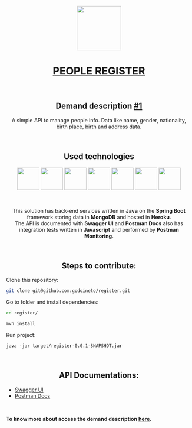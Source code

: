 <p align="center">
  <a href="#"><img src="https://github.com/godoineto/register/blob/master/images/people-icon-2.png" width="120px" heigth="120px"/>
<h1 align="center">PEOPLE REGISTER</h1></a></br>
</p>

<h2 align="center">Demand description <a href="https://github.com/godoineto/register/issues/1">#1</a></h2>
<p align="center">A simple API to manage people info. Data like name, gender, nationality, birth place, birth and address data.</p>
<br/>
<h2 align="center">Used technologies</h2>
<p align="center">
<img src="https://github.com/godoineto/register/blob/master/images/java.png" width="60px" heigth="60px"/>
<img src="https://github.com/godoineto/register/blob/master/images/spring.jpg" width="60px" heigth="60px"/>
<img src="https://github.com/godoineto/register/blob/master/images/mongo.jpg" width="60px" heigth="60px"/>
<img src="https://github.com/godoineto/register/blob/master/images/heroku.png" width="60px" heigth="60px"/>
<img src="https://github.com/godoineto/register/blob/master/images/swagger.png" width="60px" heigth="60px"/>
<img src="https://github.com/godoineto/register/blob/master/images/javascript.png" width="60px" heigth="60px"/>
<img src="https://github.com/godoineto/register/blob/master/images/postman.png" width="60px" heigth="60px"/>
</p>
<br/>
<p align="center">
This solution has back-end services written in <b>Java</b> on the <b>Spring Boot</b> framework storing data in <b>MongoDB</b> and hosted in <b>Heroku</b>.<br/>
The API is documented with <b>Swagger UI</b> and <b>Postman Docs</b> also has integration tests written in <b>Javascript</b> and performed by <b>Postman Monitoring</b>.
</p>

<br/>
<p align="center">
  <h2 align="center">Steps to contribute:</h2>
</p>
<p>Clone this repository:</p>

```bash
git clone git@github.com:godoineto/register.git
```

<p>Go to folder and install dependencies:</p>

```bash
cd register/

mvn install
```

<p>Run project:</p>


```
java -jar target/register-0.0.1-SNAPSHOT.jar
```



<br/>
<p align="center">
  <h2 align="center">API Documentations:</h2>
</p>
<ul>
  <li><a href="h#">Swagger UI</a></li>
  <li><a href="https://documenter.getpostman.com/view/4999425/SW11Vxs4?version=latest">Postman Docs</a></li>
</ul>
<br/>

**To know more about access the demand description [here](https://github.com/godoineto/register/issues/1).**
